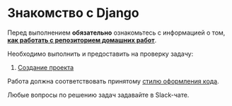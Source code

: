 # Знакомство с Django

Перед выполнением **обязательно** ознакомьтесь с информацией о том, **[как работать с репозиторием домашних работ](/HOW_TO_WORK.md)**.

Необходимо выполнить и предоставить на проверку задачу:

1. [Создание проекта](./first_project)

Работа должна соответствовать
принятому [стилю оформления кода](https://github.com/netology-code/codestyle/tree/master/python).

Любые вопросы по решению задач задавайте в Slack-чате.
